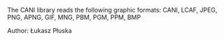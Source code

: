 The CANI library reads the following graphic formats:
CANI, LCAF, JPEG, PNG, APNG, GIF, MNG, PBM, PGM, PPM, BMP

Author: Łukasz Płuska